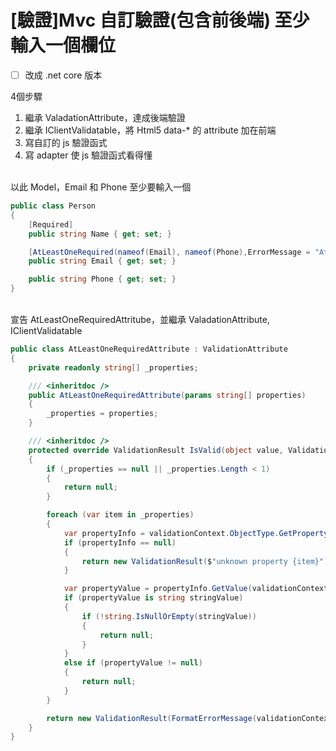 # [驗證]Mvc 自訂驗證(包含前後端) 至少輸入一個欄位

- [ ] 改成 .net core 版本

4個步驟
1. 繼承 ValadationAttribute，達成後端驗證
2. 繼承 IClientValidatable，將 Html5 data-* 的 attribute 加在前端
3. 寫自訂的 js 驗證函式
4. 寫 adapter 使 js 驗證函式看得懂

<br/>以此 Model，Email 和 Phone 至少要輸入一個
```csharp
public class Person
{
    [Required]
    public string Name { get; set; }

    [AtLeastOneRequired(nameof(Email), nameof(Phone),ErrorMessage = "At least one of Email, Phone is required")]
    public string Email { get; set; }

    public string Phone { get; set; }
}
```

<br/>宣告 AtLeastOneRequiredAttritube，並繼承 ValadationAttribute, IClientValidatable
```csharp
public class AtLeastOneRequiredAttribute : ValidationAttribute
{
    private readonly string[] _properties;

    /// <inheritdoc />
    public AtLeastOneRequiredAttribute(params string[] properties)
    {
        _properties = properties;
    }

    /// <inheritdoc />
    protected override ValidationResult IsValid(object value, ValidationContext validationContext)
    {
        if (_properties == null || _properties.Length < 1)
        {
            return null;
        }

        foreach (var item in _properties)
        {
            var propertyInfo = validationContext.ObjectType.GetProperty(item);
            if (propertyInfo == null)
            {
                return new ValidationResult($"unknown property {item}");
            }

            var propertyValue = propertyInfo.GetValue(validationContext.ObjectInstance, null);
            if (propertyValue is string stringValue)
            {
                if (!string.IsNullOrEmpty(stringValue))
                {
                    return null;
                }
            }
            else if (propertyValue != null)
            {
                return null;
            }
        }

        return new ValidationResult(FormatErrorMessage(validationContext.DisplayName));
    }
}
```